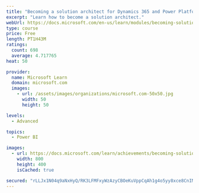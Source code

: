 ```yaml
---
title: "Becoming a solution architect for Dynamics 365 and Power Platform"
excerpt: "Learn how to become a solution architect."
webUrl: https://docs.microsoft.com/en-us/learn/modules/becoming-solution-architect/
type: course
price: Free
length: PT1H43M
ratings:
  count: 698
  average: 4.717765
heat: 50

provider:
  name: Microsoft Learn
  domain: microsoft.com
  images:
    - url: /assets/images/organizations/microsoft.com-50x50.jpg
      width: 50
      height: 50

levels:
  - Advanced

topics:
  - Power BI

images:
  - url: https://docs.microsoft.com/learn/achievements/becoming-solution-architect-social.png
    width: 800
    height: 400
    isCached: true

secured: "rLLJx1N04q9aNxHyQ/RK3LFMFxyWzAzyCBOeKuVppCqAh1g4o5yy8xce8CnIM8soPefOw3ZsWpvOC47GK2wb/TgcHVR9o4dTlQvMccgCACSlCsBVrB21cHcOhUd20qlRbmyjeugeneguSHRsiFqxA07KQiwIcQgIQvNBMTJDrAHHleKboCIeCfHUaVSSc+O2PQenbkO9FHaIjPMdapu6VcPrjhGgqg6bxHsVnCNKe/EbSNzr8hCb1F3sX3VfVD7zRicxWtnrval93VheABSUPsdMK0i5w/2KtRC0OqMkXuNVnvD+wD/oKhz9eGW77RNz2tChqsKgpxikid7pqruuWEqUh4EuvIFLSnH2N4SJ/JySw1cAHwY4P2C2rec66Kc3kv2ivi/h21qoDG/NeUSG18/rVUMwcLqjSEQacqwvcyI=;9c1sEdv+SWFdCiEcgrVOrA=="
---
```


